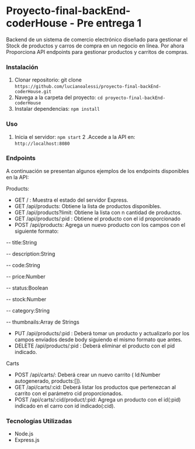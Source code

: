 # Proyecto-final-backEnd-coderHouse - Pre entrega 1

Backend de un sistema de comercio electrónico diseñado para gestionar el Stock de productos y carros de compra en un negocio en línea. Por ahora Proporciona API endpoints para gestionar productos y carritos de compras.

### Instalación
1. Clonar repositorio: git clone `https://github.com/lucianoalessi/proyecto-final-backEnd-coderHouse.git`
2. Navega a la carpeta del proyecto: `cd proyecto-final-backEnd-coderHouse`
3. Instalar dependencias: `npm install`
   
### Uso
1. Inicia el servidor: `npm start`
2 .Accede a la API en: `http://localhost:8080`

### Endpoints
A continuación se presentan algunos ejemplos de los endpoints disponibles en la API:

Products:
- GET / : Muestra el estado del servidor Express.
- GET /api/products: Obtiene la lista de productos disponibles.
- GET /api/products?limit: Obtiene la lista con n cantidad de productos.
- GET /api/products/:pid : Obtiene el producto con el id proporcionado
- POST /api/products: Agrega un nuevo producto con los campos con el siguiente formato:

-- title:String

-- description:String

-- code:String

-- price:Number

-- status:Boolean

-- stock:Number

-- category:String

-- thumbnails:Array de Strings

- PUT /api/products/:pid : Deberá tomar un producto y actualizarlo por los campos enviados desde body siguiendo el mismo formato que antes.
- DELETE /api/products/:pid : Deberá eliminar el producto con el pid indicado.

Carts

- POST /api/carts/: Deberá crear un nuevo carrito ( Id:Number autogenerado, products:[]).
- GET /api/carts/:cid: Deberá listar los productos que pertenezcan al carrito con el parámetro cid proporcionados.
- POST /api/carts/:cid/product/:pid: Agrega un producto con el id(:pid) indicado en el carro con id indicado(:cid).

### Tecnologías Utilizadas
- Node.js
- Express.js
